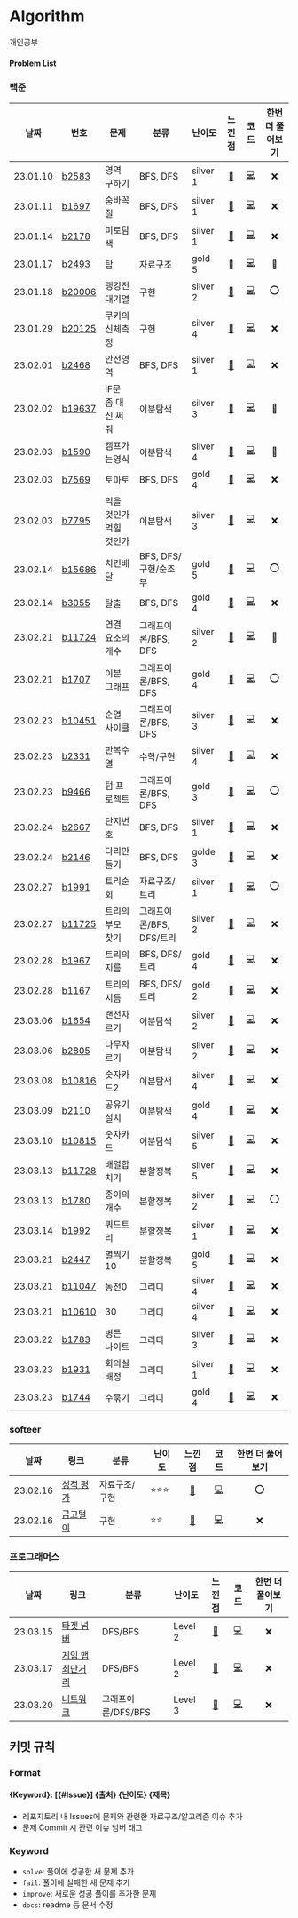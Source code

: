 # Algorithm
개인공부

#### Problem List
### 백준
| 날짜     | 번호                                             | 문제                | 분류 |난이도|느낀점 |코드 |한번 더 풀어보기|
| -------- | ------------------------------------------------ | ------------------| --------|---| :----: | :-----: | :--: |
| 23.01.10 | [b2583](https://www.acmicpc.net/problem/2583)|영역 구하기|  BFS, DFS |silver 1|[📘](백준/b2583_영역구하기.md)| [💻](백준/b2583_영역구하기.java)|❌|
| 23.01.11 | [b1697](https://www.acmicpc.net/problem/1697)|숨바꼭질| BFS, DFS|silver 1|[📘](백준/b1697_숨바꼭질.md)| [💻](백준/b1697_숨바꼭질.java)|❌|
| 23.01.14 | [b2178](https://www.acmicpc.net/problem/2178)|미로탐색| BFS, DFS|silver 1|[📘](백준/b2178_미로탐색.md)| [💻](백준/b2178_미로탐색.java)|❌|
| 23.01.17 | [b2493](https://www.acmicpc.net/problem/2493)|탑| 자료구조 |gold 5|[📘](백준/b2493_탑.md)| [💻](백준/b2493_탑.java)|🔺|
| 23.01.18 | [b20006](https://www.acmicpc.net/problem/20006)|랭킹전 대기열| 구현 |silver 2|[📘](백준/b20006_랭킹전대기열.md)| [💻](백준/b20006_랭킹전대기열.java)|⭕️|
| 23.01.29 | [b20125](https://www.acmicpc.net/problem/20125)|쿠키의 신체측정| 구현 |silver 4|[📘](백준/b20125_쿠키의신체측정.md)| [💻](백준/b20125_쿠키의신체측정.java)|❌|
| 23.02.01 | [b2468](https://www.acmicpc.net/problem/2468)|안전영역| BFS, DFS|silver 1|[📘](백준/b2468_안전영역.md)| [💻](백준/b2468_안전영역.java)|❌|
| 23.02.02 | [b19637](https://www.acmicpc.net/problem/19637)|IF문 좀 대신 써줘| 이분탐색|silver 3|[📘](백준/b19637_IF문좀대신써줘.md)| [💻](백준/b19637_IF문좀대신써줘.java)|🔺|
| 23.02.03 | [b1590](https://www.acmicpc.net/problem/1590)|캠프가는영식| 이분탐색|silver 4|[📘](백준/b1590_캠프가는영식.md)| [💻](백준/b1590_캠프가는영식.java)|🔺|
| 23.02.03 | [b7569](https://www.acmicpc.net/problem/7569)|토마토| BFS, DFS|gold 4|[📘](백준/b7569_토마토.md)| [💻](백준/b7569_토마토.java)|❌|
| 23.02.03 | [b7795](https://www.acmicpc.net/problem/7795)|먹을 것인가 먹힐 것인가| 이분탐색|silver 3|[📘](백준/b7795_먹을것인가먹힐것인가.md)| [💻](백준/b7795_먹을것인가먹힐것인가.java)|❌|
| 23.02.14 | [b15686](https://www.acmicpc.net/problem/15686)|치킨배달| BFS, DFS/구현/순조부 |gold 5|[📘](백준/b15686_치킨배달.md)| [💻](백준/b15686_치킨배달.java)|⭕️|
| 23.02.14 | [b3055](https://www.acmicpc.net/problem/3055)|탈출| BFS, DFS |gold 4|[📘](백준/b3055_탈출.md)| [💻](백준/b3055_탈출.java)|❌|
| 23.02.21 | [b11724](https://www.acmicpc.net/problem/11724)|연결 요소의 개수| 그래프이론/BFS, DFS |silver 2|[📘](백준/b11724_연결요소의개수.md)| [💻](백준/b11724_연결요소의개수.java)|🔺|
| 23.02.21 | [b1707](https://www.acmicpc.net/problem/1707)|이분 그래프| 그래프이론/BFS, DFS |gold 4|[📘](백준/b1707_이분그래프.md)| [💻](백준/b1707_이분그래프.java)|⭕️|
| 23.02.23 | [b10451](https://www.acmicpc.net/problem/10451)|순열 사이클| 그래프이론/BFS, DFS|silver 3|[📘](백준/b10451_순열사이클.md)| [💻](백준/b10451_순열사이클.java)|❌|
| 23.02.23 | [b2331](https://www.acmicpc.net/problem/2331)|반복수열| 수학/구현|silver 4|[📘](백준/b2331_반복수열.md)| [💻](백준/b2331_반복수열.java)|❌|
| 23.02.23 | [b9466](https://www.acmicpc.net/problem/9466)|텀 프로젝트| 그래프이론/BFS, DFS |gold 3|[📘](백준/b9466_텀프로젝트.md)| [💻](백준/b9466_텀프로젝트.java)|⭕️|
| 23.02.24 | [b2667](https://www.acmicpc.net/problem/2667)|단지번호| BFS, DFS|silver 1|[📘](백준/b2667_단지번호.md)| [💻](백준/b2667_단지번호.java)|❌|
| 23.02.24 | [b2146](https://www.acmicpc.net/problem/2146)|다리만들기| BFS, DFS|golde 3|[📘](백준/b2146_다리만들기.md)| [💻](백준/b2146_다리만들기.java)|❌|
| 23.02.27 | [b1991](https://www.acmicpc.net/problem/1991)|트리순회| 자료구조/트리 |silver 1|[📘](백준/b1991_트리순회.md)| [💻](백준/b1991_트리순회.java)|⭕️|
| 23.02.27 | [b11725](https://www.acmicpc.net/problem/11725)|트리의 부모 찾기| 그래프이론/BFS, DFS/트리 |silver 2|[📘](백준/b11725_트리의부모찾기.md)| [💻](백준/b11725_트리의부모찾기.java)|❌|
| 23.02.28 | [b1967](https://www.acmicpc.net/problem/1967)|트리의 지름| BFS, DFS/트리 |gold 4|[📘](백준/b1967_트리의지름.md)| [💻](백준/b1967_트리의지름.java)|❌|
| 23.02.28 | [b1167](https://www.acmicpc.net/problem/1167)|트리의 지름| BFS, DFS/트리 |gold 2|[📘](백준/b1167_트리의지름.md)| [💻](백준/b1167_트리의지름.java)|❌|
| 23.03.06 | [b1654](https://www.acmicpc.net/problem/1654)|랜선자르기| 이분탐색 |silver 2|[📘](백준/b1654_랜선자르기.md)| [💻](백준/b1654_랜선자르기.java)|❌|
| 23.03.06 | [b2805](https://www.acmicpc.net/problem/2805)|나무자르기| 이분탐색 |silver 2|[📘](백준/b2805_나무자르기.md)| [💻](백준/b1654_나무자르기.java)|❌|
| 23.03.08 | [b10816](https://www.acmicpc.net/problem/10816)|숫자카드2| 이분탐색 |silver 4|[📘](백준/b10816_숫자카드2.md)| [💻](백준/b10816_숫자카드2.java)|❌|
| 23.03.09 | [b2110](https://www.acmicpc.net/problem/2110)|공유기설치| 이분탐색 |gold 4|[📘](백준/b2110_공유기설치.md)| [💻](백준/b2110_공유기설치.java)|❌|
| 23.03.10 | [b10815](https://www.acmicpc.net/problem/10815)|숫자카드| 이분탐색 |silver 5|[📘](백준/b10815_숫자카드.md)| [💻](백준/b10815_숫자카드.java)|❌|
| 23.03.13 | [b11728](https://www.acmicpc.net/problem/11728)|배열합치기| 분할정복 |silver 5|[📘](백준/b11728_배열합치기.md)| [💻](백준/b11728_배열합치기.java)|❌|
| 23.03.13 | [b1780](https://www.acmicpc.net/problem/1780)|종이의개수| 분할정복 |silver 2|[📘](백준/b1780_종이의개수.md)| [💻](백준/b1780_종이의개수.java)|⭕️|
| 23.03.14 | [b1992](https://www.acmicpc.net/problem/1992)|쿼드트리| 분할정복 |silver 1|[📘](백준/b1992_쿼드트리.md)| [💻](백준/b1992_쿼드트리.java)|❌|
| 23.03.21 | [b2447](https://www.acmicpc.net/problem/2447)|별찍기10| 분할정복 |gold 5|[📘](백준/b2447_별찍기10.md)| [💻](백준/b2447_별찍기10.java)|❌|
| 23.03.21 | [b11047](https://www.acmicpc.net/problem/11047)|동전0| 그리디 |silver 4|[📘](백준/b11047_동전0.md)| [💻](백준/b11047_동전0.java)|❌|
| 23.03.21 | [b10610](https://www.acmicpc.net/problem/10610)|30| 그리디 |silver 4|[📘](백준/b10610_30.md)| [💻](백준/b10610_30.java)|❌|
| 23.03.22 | [b1783](https://www.acmicpc.net/problem/1783)|병든 나이트| 그리디 |silver 3|[📘](백준/b1783_병든나이트.md)| [💻](백준/b1783_병든나이트.java)|❌|
| 23.03.23 | [b1931](https://www.acmicpc.net/problem/1931)|회의실 배정| 그리디 |silver 1|[📘](백준/b1931_회의실배정.md)| [💻](백준/b1931_회의실배정.java)|❌|
| 23.03.23 | [b1744](https://www.acmicpc.net/problem/1744)|수묶기| 그리디 |gold 4|[📘](백준/b1744_수묶기.md)| [💻](백준/b1744_수묶기.java)|❌|

### softeer
| 날짜     | 링크                                             | 분류 |난이도|느낀점 |코드 |한번 더 풀어보기|
| -------- | ------------------------------------------------ | --------|---| :----: | :-----: | :--: |
| 23.02.16 | [성적 평가](https://softeer.ai/practice/info.do?idx=1&eid=1309)|  자료구조/구현 |:star::star::star:|[📘](softeer/softeer_성적평가.md)| [💻](softeer/softeer_성적평가.java)|⭕️|
| 23.02.16 | [금고털이](https://softeer.ai/practice/info.do?idx=1&eid=395)| 구현 |:star::star:|[📘](softeer/softeer_금고털이.md)| [💻](softeer/softeer_금고털이.java)|❌|

### 프로그래머스
| 날짜     | 링크                                             | 분류 |난이도|느낀점 |코드 |한번 더 풀어보기|
| -------- | ------------------------------------------------ | --------|---| :----: | :-----: | :--: |
| 23.03.15 | [타겟 넘버](https://school.programmers.co.kr/learn/courses/30/lessons/43165)| DFS/BFS |Level 2|[📘](프로그래머스/프로그래머스_타겟넘버.md)| [💻](프로그래머스/프로그래머스_타겟넘버.java)|❌|
| 23.03.17 | [게임 맵 최단거리](https://school.programmers.co.kr/learn/courses/30/lessons/1844)| DFS/BFS |Level 2|[📘](프로그래머스/프로그래머스_게임맵최단거리.md)| [💻](프로그래머스/프로그래머스_게임맵최단거리.java)|❌|
| 23.03.20 | [네트워크](https://school.programmers.co.kr/learn/courses/30/lessons/43162)| 그래프이론/DFS/BFS |Level 3|[📘](프로그래머스/프로그래머스_네트워크.md)| [💻](프로그래머스/프로그래머스_네트워크.java)|❌|


## 커밋 규칙

### Format
#### {Keyword}: [{#Issue}] {출처} {난이도} {제목}
- 레포지토리 내 Issues에 문제와 관련한 자료구조/알고리즘 이슈 추가
- 문제 Commit 시 관련 이슈 넘버 태그 

### Keyword
- `solve`: 풀이에 성공한 새 문제 추가
- `fail`: 풀이에 실패한 새 문제 추가
- `improve`: 새로운 성공 풀이를 추가한 문제
- `docs`: readme 등 문서 수정

